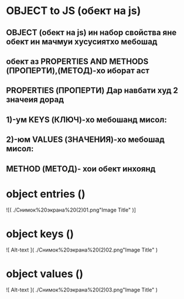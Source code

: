 
# OBJECT to JS (обект на js)
## OBJECT (обект на js)  ин набор  свойства яне  обект ин мачмуи хусусиятхо мебошад
## обект аз PROPERTIES AND METHODS (ПРОПЕРТИ),(МЕТОД)-хо иборат аст
##  PROPERTIES (ПРОПЕРТИ) Дар навбати худ  2 значеия дорад 
## 1)-ум KEYS (КЛЮЧ)-хо мебошанд мисол:
## 2)-юм  VALUES (ЗНАЧЕНИЯ)-хо мебошад мисол:
## METHOD (МЕТОД)- хои обект инхоянд
#  object entries () 
![( ./Снимок%20экрана%20(2)01.png"Image Title" )]
#  object  keys () 
![ Alt-text ]( ./Снимок%20экрана%20(2)02.png"Image Title" )
#  object  values ()
![ Alt-text ]( ./Снимок%20экрана%20(2)03.png"Image Title" )


